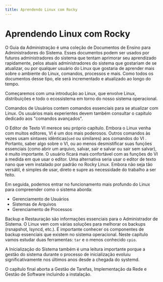 ```yaml
---
title: Aprendendo Linux com Rocky
---
```


<!-- markdownlint-disable MD025 MD007 -->

# Aprendendo Linux com Rocky

O Guia da Administração é uma coleção de Documentos de Ensino para Administradores do Sistema. Esses documentos podem ser usados por futuros administradores do sistema que tentam aprimorar seu aprendizado rapidamente, pelos atuais administradores do sistema que gostariam de se atualizar, ou por qualquer usuário do Linux que gostaria de aprender mais sobre o ambiente do Linux, comandos, processos e mais. Como todos os documentos desse tipo, ele será incrementado e atualizado ao longo do tempo.

Começaremos com uma introdução ao Linux, que envolve Linux, distribuições e todo o ecossistema em torno do nosso sistema operacional.

Comandos de Usuários contem comandos essenciais para se atualizar com Linux. Os usuários mais experientes devem também consultar o capítulo dedicado aos "comandos avançados".

O Editor de Texto VI merece seu próprio capítulo. Embora o Linux venha com muitos editores, VI é um dos mais poderosos. Outros comandos às vezes usam sintaxes idênticas(`sed` ou similares) aos comandos do VI . Portanto, saber algo sobre o VI, ou ao menos desmistificar suas funções essenciais (como abrir um arquivo, salvar, sair e salvar ou sair sem salvar), é muito importante. O usuário ficará mais confortável com as funções do VI à medida em que usar o editor. Uma alternativa seria usar o editor de texto nano que vem instalado por padrão no Rocky Linux. Embora não seja tão versátil, é simples de usar, direto e supre as necessidade do trabalho a ser feito.

Em seguida, podemos entrar no funcionamento mais profundo do Linux para compreender como o sistema aborda:

* Gerenciamento de Usuários
* Sistemas de Arquivos
* Gerenciamento de Processos

Backup e Restauração são informações essenciais para o Administrador de Sistema. O Linux vem com várias soluções para melhorar os backups (rsnapshot, lsyncd, etc.). É importante conhecer os componentes de backup essenciais que existem no sistema operacional. Neste capítulo vamos estudar duas ferramentas: `tar` e o menos conhecido `cpio`.

A Inicialização do Sistema também é uma leitura importante porque a gestão do sistema durante o processo de inicialização evoluiu significativamente nos últimos anos desde a chegada do systemd.

O capítulo final aborta a Gestão de Tarefas, Implementação da Rede e Gestão de Software incluindo a instalação.
